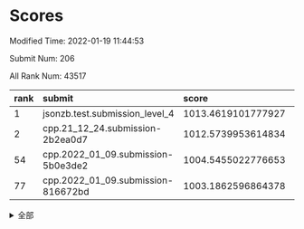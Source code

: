 # Scores

Modified Time: 2022-01-19 11:44:53

Submit Num: 206

All Rank Num: 43517

| rank |               submit               |       score        |       sigma        | pk_num |
| :--- | :--------------------------------- | :----------------- | :----------------- | :----- |
| 1    | jsonzb.test.submission_level_4     | 1013.4619101777927 | 0.8319218281756766 | 829    |
| 2    | cpp.21_12_24.submission-2b2ea0d7   | 1012.5739953614834 | 0.7943224968342482 | 843    |
| 54   | cpp.2022_01_09.submission-5b0e3de2 | 1004.5455022776653 | 0.7072293308215154 | 845    |
| 77   | cpp.2022_01_09.submission-816672bd | 1003.1862596864378 | 0.719679365248101  | 847    |


<details>
<summary>全部</summary>

| rank |                 submit                 |       score        |       sigma        | pk_num |
| :--- | :------------------------------------- | :----------------- | :----------------- | :----- |
| 1    | jsonzb.test.submission_level_4         | 1013.4619101777927 | 0.8319218281756766 | 829    |
| 2    | cpp.21_12_24.submission-2b2ea0d7       | 1012.5739953614834 | 0.7943224968342482 | 843    |
| 3    | gobigger.level_3.submission_level_3_3  | 1011.4467319719009 | 0.747348422268264  | 846    |
| 4    | gobigger.level_3.submission_level_3_33 | 1011.3359368679244 | 0.7935999469009761 | 848    |
| 5    | gobigger.level_3.submission_level_3_41 | 1011.2334701091402 | 0.7663432827521638 | 845    |
| 6    | gobigger.level_3.submission_level_3_45 | 1011.088953199552  | 0.7455413385954615 | 848    |
| 7    | gobigger.level_3.submission_level_3_2  | 1011.0858499612848 | 0.7664201019574141 | 844    |
| 8    | gobigger.level_3.submission_level_3_38 | 1011.0498545422386 | 0.7474085635264591 | 850    |
| 9    | gobigger.level_3.submission_level_3_31 | 1010.9092955241608 | 0.7753808509045274 | 848    |
| 10   | gobigger.level_3.submission_level_3_1  | 1010.8733547686167 | 0.7828393866101399 | 842    |
| 11   | gobigger.level_3.submission_level_3_16 | 1010.8307533680778 | 0.7703870111085711 | 842    |
| 12   | gobigger.level_3.submission_level_3_15 | 1010.7387835360502 | 0.7542576616831109 | 847    |
| 13   | gobigger.level_3.submission_level_3_8  | 1010.7263092447972 | 0.7681811877257365 | 846    |
| 14   | gobigger.level_3.submission_level_3_36 | 1010.6534754981253 | 0.7743309211105399 | 841    |
| 15   | gobigger.level_3.submission_level_3_43 | 1010.60142497672   | 0.7667130017472311 | 844    |
| 16   | gobigger.level_3.submission_level_3_29 | 1010.5479288515268 | 0.7597101085705674 | 843    |
| 17   | gobigger.level_3.submission_level_3_21 | 1010.5129642720328 | 0.7795242097094557 | 849    |
| 18   | gobigger.level_3.submission_level_3_7  | 1010.3839661221052 | 0.7514328943060212 | 844    |
| 19   | gobigger.level_3.submission_level_3_20 | 1010.3535446988448 | 0.7567421410026095 | 845    |
| 20   | gobigger.level_3.submission_level_3_42 | 1010.1355433425364 | 0.7436697897076902 | 842    |
| 21   | gobigger.level_3.submission_level_3_19 | 1010.0796665917354 | 0.7408977397996627 | 838    |
| 22   | gobigger.level_3.submission_level_3_5  | 1009.971978331992  | 0.7419643284297005 | 845    |
| 23   | gobigger.level_3.submission_level_3_25 | 1009.9250037146868 | 0.7648330031275589 | 838    |
| 24   | gobigger.level_3.submission_level_3_48 | 1009.8602802306331 | 0.7520319842727214 | 851    |
| 25   | gobigger.level_3.submission_level_3_28 | 1009.8294493248319 | 0.7266508650894992 | 843    |
| 26   | gobigger.level_3.submission_level_3_27 | 1009.7927915673278 | 0.7703265938979758 | 847    |
| 27   | gobigger.level_3.submission_level_3_12 | 1009.7838417197124 | 0.7728186376667017 | 842    |
| 28   | gobigger.level_3.submission_level_3_46 | 1009.7675153506219 | 0.747088731847991  | 851    |
| 29   | gobigger.level_3.submission_level_3_49 | 1009.7293965764131 | 0.7518724490462199 | 844    |
| 30   | gobigger.level_3.submission_level_3_6  | 1009.690644799357  | 0.7732135809800671 | 844    |
| 31   | gobigger.level_3.submission_level_3_34 | 1009.6039685064117 | 0.754578125380836  | 840    |
| 32   | gobigger.level_3.submission_level_3_32 | 1009.5897775804053 | 0.7349965689549687 | 852    |
| 33   | gobigger.level_3.submission_level_3_24 | 1009.4520135835897 | 0.7332123036225141 | 840    |
| 34   | gobigger.level_3.submission_level_3_18 | 1009.4172653584528 | 0.7461826781154287 | 848    |
| 35   | gobigger.level_3.submission_level_3_9  | 1009.394573468538  | 0.7891637536117699 | 848    |
| 36   | gobigger.level_3.submission_level_3_26 | 1009.3416398793069 | 0.744991740665767  | 844    |
| 37   | gobigger.level_3.submission_level_3_37 | 1009.2698936473888 | 0.7754696822038711 | 848    |
| 38   | gobigger.level_3.submission_level_3_47 | 1009.2698222729207 | 0.7387586039217682 | 850    |
| 39   | gobigger.level_3.submission_level_3_10 | 1009.158164554828  | 0.7459384399071015 | 851    |
| 40   | gobigger.level_3.submission_level_3_13 | 1009.1096411057536 | 0.7314507589736827 | 846    |
| 41   | gobigger.level_3.submission_level_3_44 | 1009.0790384419556 | 0.7348420332920246 | 844    |
| 42   | gobigger.level_3.submission_level_3_39 | 1009.055787597733  | 0.7472552767275741 | 842    |
| 43   | gobigger.level_3.submission_level_3_0  | 1009.0530630567529 | 0.7622147303239593 | 847    |
| 44   | gobigger.level_3.submission_level_3_40 | 1008.9768464240336 | 0.74240527339629   | 841    |
| 45   | gobigger.level_3.submission_level_3_4  | 1008.9111495470675 | 0.7447213928017997 | 841    |
| 46   | gobigger.level_3.submission_level_3_30 | 1008.6715134334142 | 0.7394909812359964 | 838    |
| 47   | gobigger.level_3.submission_level_3_22 | 1008.6026159293391 | 0.7382477386797339 | 845    |
| 48   | gobigger.level_3.submission_level_3_17 | 1008.5404788926976 | 0.7562072626207911 | 854    |
| 49   | gobigger.level_3.submission_level_3_35 | 1008.5214367768497 | 0.7565497563600386 | 846    |
| 50   | gobigger.level_3.submission_level_3_23 | 1008.5053860707012 | 0.743314311214227  | 851    |
| 51   | gobigger.level_3.submission_level_3_11 | 1008.3459906706905 | 0.7424582336058578 | 840    |
| 52   | gobigger.level_3.submission_level_3_14 | 1007.7958117089871 | 0.7291577841101504 | 845    |
| 53   | gobigger.level_1.submission_level_1_2  | 1004.6184705764114 | 0.7211713065567635 | 842    |
| 54   | cpp.2022_01_09.submission-5b0e3de2     | 1004.5455022776653 | 0.7072293308215154 | 845    |
| 55   | gobigger.level_1.submission_level_1_34 | 1004.3438161609237 | 0.7138208418242801 | 846    |
| 56   | gobigger.level_1.submission_level_1_38 | 1004.2418106280187 | 0.7038838343521865 | 845    |
| 57   | gobigger.level_1.submission_level_1_39 | 1004.1034206343668 | 0.7256821611049409 | 850    |
| 58   | gobigger.level_1.submission_level_1_1  | 1004.0881135403758 | 0.71651919023289   | 838    |
| 59   | gobigger.level_1.submission_level_1_10 | 1003.996409704517  | 0.7139020836653882 | 847    |
| 60   | gobigger.level_1.submission_level_1_33 | 1003.9397483714465 | 0.7160246660608292 | 846    |
| 61   | gobigger.level_1.submission_level_1_0  | 1003.8669748878491 | 0.7170573743125032 | 847    |
| 62   | gobigger.level_1.submission_level_1_37 | 1003.7836735296212 | 0.7170121516600971 | 843    |
| 63   | gobigger.level_1.submission_level_1_16 | 1003.7025757369532 | 0.7240141386830198 | 847    |
| 64   | gobigger.level_1.submission_level_1_45 | 1003.6905940622548 | 0.7177240090491834 | 844    |
| 65   | gobigger.level_1.submission_level_1_12 | 1003.6355256588602 | 0.7051980650298567 | 842    |
| 66   | gobigger.level_1.submission_level_1_4  | 1003.6055772151248 | 0.7209607191476264 | 847    |
| 67   | gobigger.level_1.submission_level_1_19 | 1003.5539286295275 | 0.7198374028947949 | 843    |
| 68   | gobigger.level_1.submission_level_1_25 | 1003.5317960339422 | 0.7144647713570949 | 845    |
| 69   | gobigger.level_1.submission_level_1_15 | 1003.5197727838919 | 0.7242537613687572 | 853    |
| 70   | gobigger.level_1.submission_level_1_27 | 1003.5138016151924 | 0.7115050901678764 | 839    |
| 71   | gobigger.level_1.submission_level_1_23 | 1003.443483552416  | 0.7166299321604329 | 844    |
| 72   | gobigger.level_1.submission_level_1_24 | 1003.4317744411998 | 0.7253247598025196 | 845    |
| 73   | gobigger.level_1.submission_level_1_18 | 1003.3834710438739 | 0.7218821941356655 | 844    |
| 74   | gobigger.level_1.submission_level_1_17 | 1003.3213347157714 | 0.7183126395174595 | 842    |
| 75   | gobigger.level_1.submission_level_1_49 | 1003.2930287217135 | 0.7206558708394247 | 841    |
| 76   | gobigger.level_1.submission_level_1_7  | 1003.2275996949382 | 0.7150438757992874 | 843    |
| 77   | cpp.2022_01_09.submission-816672bd     | 1003.1862596864378 | 0.719679365248101  | 847    |
| 78   | gobigger.level_1.submission_level_1_41 | 1003.1455309934792 | 0.7142527262648921 | 843    |
| 79   | gobigger.level_1.submission_level_1_22 | 1003.1264212239201 | 0.7109222432735255 | 847    |
| 80   | gobigger.level_1.submission_level_1_44 | 1003.1011281547825 | 0.729591828905163  | 849    |
| 81   | gobigger.level_1.submission_level_1_8  | 1003.0348785758177 | 0.7148393782785726 | 847    |
| 82   | gobigger.level_1.submission_level_1_40 | 1002.9473913274566 | 0.7156745642724877 | 851    |
| 83   | gobigger.level_1.submission_level_1_30 | 1002.9171393296596 | 0.7181706488709555 | 846    |
| 84   | gobigger.level_1.submission_level_1_5  | 1002.8690530051748 | 0.718127762927284  | 842    |
| 85   | gobigger.level_1.submission_level_1_29 | 1002.8615253664215 | 0.7184336273056935 | 847    |
| 86   | gobigger.level_1.submission_level_1_14 | 1002.8417971083942 | 0.7288762794685903 | 840    |
| 87   | gobigger.level_1.submission_level_1_36 | 1002.8415584526248 | 0.7252554840666948 | 850    |
| 88   | gobigger.level_1.submission_level_1_28 | 1002.8232111537216 | 0.7043965083995529 | 843    |
| 89   | gobigger.level_1.submission_level_1_3  | 1002.7902351501021 | 0.7078721484748667 | 842    |
| 90   | gobigger.level_1.submission_level_1_11 | 1002.753047200671  | 0.7196483957031047 | 843    |
| 91   | gobigger.level_1.submission_level_1_46 | 1002.7250622968215 | 0.7100988795392963 | 845    |
| 92   | gobigger.level_1.submission_level_1_9  | 1002.7211397115295 | 0.7162161052691437 | 846    |
| 93   | gobigger.level_1.submission_level_1_20 | 1002.5611988381248 | 0.7118894755923771 | 841    |
| 94   | gobigger.level_1.submission_level_1_32 | 1002.5290660728044 | 0.7186362833837922 | 843    |
| 95   | gobigger.level_1.submission_level_1_35 | 1002.5280890771337 | 0.7194793831542683 | 843    |
| 96   | gobigger.level_1.submission_level_1_31 | 1002.5242657639036 | 0.7042269793949412 | 841    |
| 97   | gobigger.level_1.submission_level_1_21 | 1002.4005333266895 | 0.7032093239225261 | 853    |
| 98   | gobigger.level_1.submission_level_1_42 | 1002.2156187322767 | 0.701349609114329  | 844    |
| 99   | gobigger.level_1.submission_level_1_48 | 1002.204324376358  | 0.724275739679007  | 847    |
| 100  | gobigger.level_1.submission_level_1_26 | 1002.1573564593266 | 0.7057964192664774 | 842    |
| 101  | gobigger.level_1.submission_level_1_13 | 1002.0752993402058 | 0.7145412334172719 | 838    |
| 102  | gobigger.level_1.submission_level_1_6  | 1001.9339278012774 | 0.7014433713355476 | 852    |
| 103  | gobigger.level_1.submission_level_1_43 | 1001.5771158548963 | 0.7049425377322365 | 845    |
| 104  | gobigger.level_1.submission_level_1_47 | 1001.544805191749  | 0.7128670747621365 | 843    |
| 105  | gobigger.random.submission_random_4    | 997.1907573914722  | 0.7134160110657197 | 844    |
| 106  | gobigger.random.submission_random_40   | 997.0847406541449  | 0.7120356014394609 | 844    |
| 107  | gobigger.random.submission_random_38   | 996.9896341666175  | 0.7126446823750742 | 846    |
| 108  | gobigger.random.submission_random_35   | 996.7868618279803  | 0.7042811464517368 | 846    |
| 109  | gobigger.random.submission_random_3    | 996.711626594419   | 0.7220996451684005 | 842    |
| 110  | gobigger.random.submission_random_13   | 996.5948272638352  | 0.7195681606926202 | 846    |
| 111  | gobigger.random.submission_random_1    | 996.5262082142812  | 0.7163839616870918 | 845    |
| 112  | gobigger.random.submission_random_23   | 996.5028501292508  | 0.7115483633999362 | 840    |
| 113  | gobigger.random.submission_random_42   | 996.5016340121823  | 0.7172497772223149 | 843    |
| 114  | gobigger.random.submission_random_27   | 996.4971008529739  | 0.7191832623755583 | 851    |
| 115  | gobigger.random.submission_random_5    | 996.4559410039031  | 0.7028502541013307 | 843    |
| 116  | gobigger.random.submission_random_12   | 996.428918445636   | 0.7026945515540961 | 846    |
| 117  | gobigger.random.submission_random_9    | 996.4001851307489  | 0.71369967380097   | 845    |
| 118  | gobigger.random.submission_random_36   | 996.3901177575627  | 0.7060286146568857 | 848    |
| 119  | gobigger.random.submission_random_18   | 996.3482947279128  | 0.711534713227864  | 844    |
| 120  | gobigger.random.submission_random_31   | 996.3000516274676  | 0.6988736425729472 | 844    |
| 121  | gobigger.random.submission_random_10   | 996.2944790986072  | 0.709389346168426  | 840    |
| 122  | gobigger.random.submission_random_28   | 996.2716775923756  | 0.7028433495568697 | 845    |
| 123  | gobigger.random.submission_random_30   | 996.2650782512719  | 0.7062495327627587 | 847    |
| 124  | gobigger.random.submission_random_32   | 996.2562676738212  | 0.6998867816690669 | 847    |
| 125  | gobigger.random.submission_random_25   | 996.1842440094716  | 0.7157916316745827 | 846    |
| 126  | gobigger.random.submission_random_41   | 996.1597648701879  | 0.7213875873708975 | 842    |
| 127  | gobigger.random.submission_random_45   | 996.110272177301   | 0.7096140724010945 | 849    |
| 128  | gobigger.random.submission_random_33   | 996.101511448129   | 0.7221029583598144 | 850    |
| 129  | gobigger.random.submission_random_24   | 996.0823376716739  | 0.7020510689482085 | 847    |
| 130  | gobigger.random.submission_random_34   | 996.0793341705769  | 0.7142639195635817 | 845    |
| 131  | gobigger.random.submission_random_49   | 996.0482658751025  | 0.7238235866564314 | 841    |
| 132  | gobigger.random.submission_random_37   | 996.0295880868233  | 0.7107931708297344 | 846    |
| 133  | gobigger.random.submission_random_47   | 995.9712103693058  | 0.7053592344256248 | 840    |
| 134  | gobigger.random.submission_random_20   | 995.962897788647   | 0.7082281165086146 | 850    |
| 135  | gobigger.random.submission_random_17   | 995.9154616636863  | 0.7108309223139189 | 844    |
| 136  | gobigger.random.submission_random_15   | 995.914181585414   | 0.7066364646962647 | 846    |
| 137  | gobigger.random.submission_random_7    | 995.8896846778194  | 0.693854533783586  | 848    |
| 138  | gobigger.random.submission_random_29   | 995.8759936456532  | 0.709499158836132  | 845    |
| 139  | gobigger.random.submission_random_21   | 995.79838403745    | 0.7056661745910977 | 845    |
| 140  | gobigger.random.submission_random_8    | 995.761923797912   | 0.7120285953682837 | 840    |
| 141  | gobigger.random.submission_random_0    | 995.7395902417783  | 0.7174998597566881 | 848    |
| 142  | gobigger.random.submission_random_44   | 995.7225267367984  | 0.7142132241258895 | 848    |
| 143  | gobigger.random.submission_random_22   | 995.626010018108   | 0.7013467986754038 | 850    |
| 144  | gobigger.random.submission_random_48   | 995.5759954782939  | 0.716227624327066  | 841    |
| 145  | gobigger.random.submission_random_19   | 995.4851651764371  | 0.695826510499418  | 849    |
| 146  | gobigger.random.submission_random_6    | 995.4606524455116  | 0.7137290231974791 | 850    |
| 147  | gobigger.random.submission_random_26   | 995.446671066502   | 0.7114033471212345 | 847    |
| 148  | gobigger.random.submission_random_39   | 995.3004320316849  | 0.715319045795113  | 843    |
| 149  | gobigger.random.submission_random_43   | 995.295471337667   | 0.7083119452092063 | 846    |
| 150  | gobigger.random.submission_random_16   | 995.2653335054024  | 0.7123079146571266 | 849    |
| 151  | gobigger.random.submission_random_2    | 995.1254553355492  | 0.7233970029754876 | 846    |
| 152  | gobigger.random.submission_random_46   | 994.9224933351371  | 0.7119153426208965 | 848    |
| 153  | gobigger.random.submission_random_11   | 994.5920018991977  | 0.7231888560881538 | 842    |
| 154  | gobigger.random.submission_random_14   | 994.5217173550539  | 0.710123137662879  | 842    |
| 155  | gobigger.level_2.submission_level_2_33 | 994.1864643829323  | 0.7294183320078407 | 843    |
| 156  | gobigger.level_2.submission_level_2_5  | 994.0561384820409  | 0.7325201856519997 | 843    |
| 157  | gobigger.level_2.submission_level_2_2  | 993.5747645386805  | 0.7357448850377584 | 849    |
| 158  | gobigger.level_2.submission_level_2_44 | 993.5442759721413  | 0.7398893108404537 | 842    |
| 159  | gobigger.level_2.submission_level_2_45 | 993.5059846361683  | 0.7207463290969138 | 842    |
| 160  | gobigger.level_2.submission_level_2_29 | 993.4252923861976  | 0.7352226605890674 | 840    |
| 161  | gobigger.level_2.submission_level_2_3  | 993.3866250432303  | 0.7364337281315367 | 846    |
| 162  | gobigger.level_2.submission_level_2_20 | 993.3721700942793  | 0.708123746489608  | 846    |
| 163  | gobigger.level_2.submission_level_2_8  | 993.3557132104265  | 0.730593947508396  | 844    |
| 164  | gobigger.level_2.submission_level_2_7  | 993.0874607405278  | 0.7512627043881425 | 847    |
| 165  | gobigger.level_2.submission_level_2_26 | 993.0485313397525  | 0.7443613499197621 | 848    |
| 166  | gobigger.level_2.submission_level_2_21 | 993.0467544746557  | 0.7417796604848473 | 845    |
| 167  | gobigger.level_2.submission_level_2_6  | 992.9339161821134  | 0.7398122532012029 | 839    |
| 168  | gobigger.level_2.submission_level_2_41 | 992.8237139289505  | 0.7278862359343807 | 844    |
| 169  | gobigger.level_2.submission_level_2_18 | 992.7657513052438  | 0.7387880025915632 | 847    |
| 170  | gobigger.level_2.submission_level_2_34 | 992.7575759623252  | 0.7384131840518113 | 849    |
| 171  | gobigger.level_2.submission_level_2_37 | 992.727252018504   | 0.7487021504810726 | 844    |
| 172  | gobigger.level_2.submission_level_2_46 | 992.6248848505318  | 0.7438658245412514 | 848    |
| 173  | gobigger.level_2.submission_level_2_17 | 992.5634384513539  | 0.738381116997625  | 845    |
| 174  | gobigger.level_2.submission_level_2_31 | 992.5598628181328  | 0.7513199253745262 | 845    |
| 175  | gobigger.level_2.submission_level_2_25 | 992.5424378591208  | 0.7406576194472728 | 848    |
| 176  | gobigger.level_2.submission_level_2_30 | 992.3615955110868  | 0.7422965497988793 | 843    |
| 177  | gobigger.level_2.submission_level_2_9  | 992.3299009459798  | 0.7326374193019208 | 846    |
| 178  | gobigger.level_2.submission_level_2_16 | 992.2352198088788  | 0.7421333970994255 | 842    |
| 179  | gobigger.level_2.submission_level_2_4  | 992.2210350107609  | 0.7435207343747862 | 844    |
| 180  | gobigger.level_2.submission_level_2_35 | 992.1605554484022  | 0.7378915408054308 | 844    |
| 181  | gobigger.level_2.submission_level_2_47 | 992.0758398081201  | 0.751374741158503  | 841    |
| 182  | gobigger.level_2.submission_level_2_24 | 992.0399323776489  | 0.7515922248279187 | 848    |
| 183  | gobigger.level_2.submission_level_2_27 | 992.0390397406036  | 0.750803425449222  | 847    |
| 184  | gobigger.level_2.submission_level_2_14 | 992.0270116068085  | 0.7375854471715746 | 844    |
| 185  | gobigger.level_2.submission_level_2_42 | 992.0191501597701  | 0.7474001853110726 | 843    |
| 186  | gobigger.level_2.submission_level_2_40 | 991.9842897271145  | 0.7401697095485816 | 848    |
| 187  | gobigger.level_2.submission_level_2_22 | 991.9706419274946  | 0.7505116108119663 | 840    |
| 188  | gobigger.level_2.submission_level_2_38 | 991.7233488737172  | 0.766951103182089  | 842    |
| 189  | gobigger.level_2.submission_level_2_10 | 991.6099561138537  | 0.7563350762943085 | 846    |
| 190  | gobigger.level_2.submission_level_2_15 | 991.5585035890944  | 0.7620515063948918 | 847    |
| 191  | gobigger.level_2.submission_level_2_39 | 991.3900986978384  | 0.7472808790141309 | 845    |
| 192  | gobigger.level_2.submission_level_2_49 | 991.2835056235854  | 0.7684018427433291 | 849    |
| 193  | gobigger.level_2.submission_level_2_32 | 991.1999724018605  | 0.7835505727358325 | 845    |
| 194  | gobigger.level_2.submission_level_2_1  | 991.196039682612   | 0.7407890330715488 | 841    |
| 195  | gobigger.level_2.submission_level_2_0  | 991.0909837666959  | 0.7710361766152336 | 848    |
| 196  | gobigger.level_2.submission_level_2_12 | 991.0311133095507  | 0.769951139286478  | 846    |
| 197  | gobigger.level_2.submission_level_2_11 | 991.020630681171   | 0.7364624860355092 | 845    |
| 198  | gobigger.level_2.submission_level_2_43 | 990.9093911072734  | 0.750282070216301  | 853    |
| 199  | gobigger.level_2.submission_level_2_28 | 990.8819779073477  | 0.7597182553996955 | 846    |
| 200  | gobigger.level_2.submission_level_2_48 | 990.591911948642   | 0.7496477860533206 | 842    |
| 201  | gobigger.level_2.submission_level_2_13 | 990.5010579851969  | 0.7585417519033688 | 849    |
| 202  | gobigger.level_2.submission_level_2_36 | 990.0174835292809  | 0.7685477665735806 | 842    |
| 203  | gobigger.level_2.submission_level_2_23 | 989.642150321211   | 0.7780940212987802 | 846    |
| 204  | gobigger.level_2.submission_level_2_19 | 988.4599660240734  | 0.7802133407800685 | 846    |
| 205  | gobigger.none.submission_none_0        | 976.3243354709989  | 1.4444179642127466 | 850    |
| 206  | gobigger.none.submission_none_1        | 975.7140708109393  | 1.3569898774050453 | 842    |

</details>